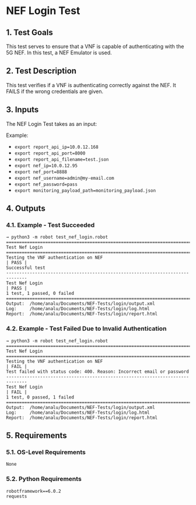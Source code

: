 # NEF Login Test

## 1. Test Goals

This test serves to ensure that a VNF is capable of authenticating with the 5G NEF. In this test, a NEF Emulator is used.

## 2. Test Description

This test verifies if a VNF is authenticating correctly against the NEF. It FAILS if the wrong credentials are given.

## 3. Inputs

The NEF Login Test takes as an input:

Example:
- `export report_api_ip=10.0.12.168`
- `export report_api_port=8000`
- `export report_api_filename=test.json`
- `export nef_ip=10.0.12.95`
- `export nef_port=8888`
- `export nef_username=admin@my-email.com`
- `export nef_password=pass`
- `export monitoring_payload_path=monitoring_payload.json`

## 4. Outputs

### 4.1. Example - Test Succeeded

``` 
→ python3 -m robot test_nef_login.robot 
==============================================================================
Test Nef Login                                                                
==============================================================================
Testing the VNF authentication on NEF                                 | PASS |
Successful test
------------------------------------------------------------------------------
Test Nef Login                                                        | PASS |
1 test, 1 passed, 0 failed
==============================================================================
Output:  /home/analu/Documents/NEF-Tests/login/output.xml
Log:     /home/analu/Documents/NEF-Tests/login/log.html
Report:  /home/analu/Documents/NEF-Tests/login/report.html
```

### 4.2. Example - Test Failed Due to Invalid Authentication

``` 
→ python3 -m robot test_nef_login.robot 
==============================================================================
Test Nef Login                                                                
==============================================================================
Testing the VNF authentication on NEF                                 | FAIL |
Test failed with status code: 400. Reason: Incorrect email or password
------------------------------------------------------------------------------
Test Nef Login                                                        | FAIL |
1 test, 0 passed, 1 failed
==============================================================================
Output:  /home/analu/Documents/NEF-Tests/login/output.xml
Log:     /home/analu/Documents/NEF-Tests/login/log.html
Report:  /home/analu/Documents/NEF-Tests/login/report.html
```


## 5. Requirements

### 5.1. OS-Level Requirements

`None`

### 5.2. Python Requirements

```
robotframework==6.0.2
requests
```

